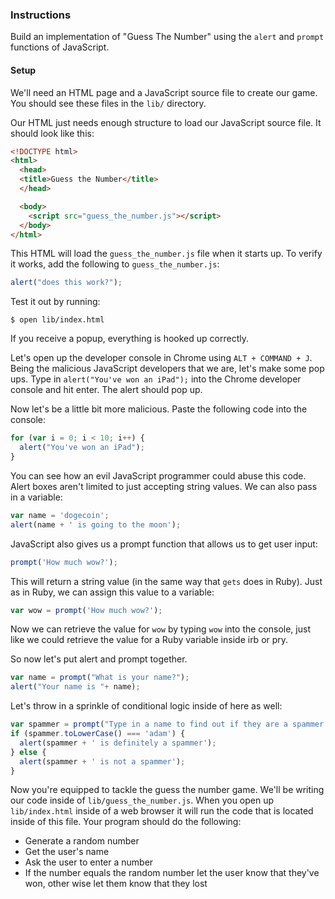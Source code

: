 ### Instructions

Build an implementation of "Guess The Number" using the `alert` and `prompt` functions of JavaScript.

#### Setup

We'll need an HTML page and a JavaScript source file to create our game.  You should see these files in the `lib/` directory.

Our HTML just needs enough structure to load our JavaScript source file.  It should look like this:

```HTML
<!DOCTYPE html>
<html>
  <head>
  <title>Guess the Number</title>
  </head>

  <body>
    <script src="guess_the_number.js"></script>
  </body>
</html>
```

This HTML will load the `guess_the_number.js` file when it starts up. To verify it works, add the following to `guess_the_number.js`:

```javascript
alert("does this work?");
```

Test it out by running:

```no-highlight
$ open lib/index.html
```

If you receive a popup, everything is hooked up correctly.

Let's open up the developer console in Chrome using `ALT + COMMAND + J`. Being the malicious JavaScript developers that we are, let's make some pop ups. Type in `alert("You've won an iPad");` into the Chrome developer console and hit enter. The alert should pop up.

Now let's be a little bit more malicious. Paste the following code into the console:

```javascript
for (var i = 0; i < 10; i++) {
  alert("You've won an iPad");
}
```

You can see how an evil JavaScript programmer could abuse this code. Alert boxes aren't limited to just accepting string values. We can also pass in a variable:

```javascript
var name = 'dogecoin';
alert(name + ' is going to the moon');
```

JavaScript also gives us a prompt function that allows us to get user input:

```javascript
prompt('How much wow?');
```

This will return a string value (in the same way that `gets` does in Ruby). Just as in Ruby, we can assign this value to a variable:

```javascript
var wow = prompt('How much wow?');
```

Now we can retrieve the value for `wow` by typing `wow` into the console, just like we could retrieve the value for a Ruby variable inside irb or pry.

So now let's put alert and prompt together.

```javascript
var name = prompt("What is your name?");
alert("Your name is "+ name);
```

Let's throw in a sprinkle of conditional logic inside of here as well:

```javascript
var spammer = prompt("Type in a name to find out if they are a spammer or not");
if (spammer.toLowerCase() === 'adam') {
  alert(spammer + ' is definitely a spammer');
} else {
  alert(spammer + ' is not a spammer');
}
```

Now you're equipped to tackle the guess the number game. We'll be writing our code inside of `lib/guess_the_number.js`. When you open up `lib/index.html` inside of a web browser it will run the code that is located inside of this file. Your program should do the following:

* Generate a random number
* Get the user's name
* Ask the user to enter a number
* If the number equals the random number let the user know that they've won, other wise let them know that they lost
